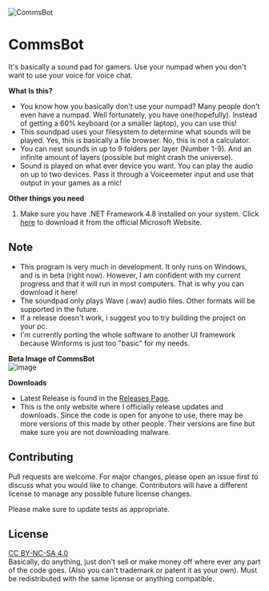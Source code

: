 ![CommsBot](https://user-images.githubusercontent.com/75120879/150243149-a58a7607-706b-43e9-990d-6fb2848eb671.png)
# CommsBot

It's basically a sound pad for gamers. Use your numpad when you don't want to use your voice for voice chat.

**What Is this?**
- You know how you basically don't use your numpad? Many people don't even have a numpad. Well fortunately, you have one(hopefully). Instead of getting a 60% keyboard (or a smaller laptop), you can use this!
- This soundpad uses your filesystem to determine what sounds will be played. Yes, this is basically a file browser. No, this is not a calculator.
- You can nest sounds in up to 9 folders per layer (Number 1-9). And an infinite amount of layers (possible but might crash  the universe).
- Sound is played on what ever device you want. You can play the audio on up to two devices. Pass it through a Voiceemeter input and use that output in your games as a mic!

**Other things you need**
1. Make sure you have .NET Framework 4.8 installed on your system. Click [here](https://dotnet.microsoft.com/en-us/download/dotnet-framework/net48) to download it from  the official Microsoft Website.

## Note 

- This program is very much in development. It only runs on Windows, and is in beta (right now). However, I am confident with my current progress and that it will run in most computers. That is why you can  download it here!
- The soundpad only plays Wave (.wav) audio files. Other formats will be supported in the future.
- If a release doesn't work, i suggest you to try building the project on your pc.
- I'm currently porting the whole software to another UI framework because Winforms is just too "basic" for my needs.

**Beta Image of CommsBot**<br/>
![image](https://user-images.githubusercontent.com/75120879/150243236-ce0ee897-5007-49ea-88d2-16512818bb92.png)

**Downloads**

- Latest Release is found in the [Releases Page](https://github.com/NoThrottle/CommsBot/releases).
- This is the only website where I officially release updates and downloads. Since the code is open for anyone to use, there may be more versions of this made by other people. Their versions are fine but make sure you are not downloading malware.

## Contributing
Pull requests are welcome. For major changes, please open an issue first to discuss what you would like to change. Contributors will have a different license to manage any possible future license changes.

Please make sure to update tests as appropriate.

## License
[CC BY-NC-SA 4.0](https://creativecommons.org/licenses/by-nc-sa/4.0/)<br/>
Basically, do anything, just don't sell or make money off where ever any part of the code goes. (Also you can't trademark or patent it as your own). Must be redistributed with the same license or anything compatible.
